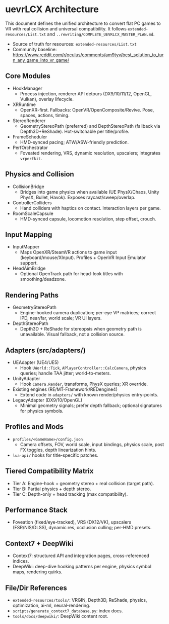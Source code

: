 # uevrLCX Architecture

This document defines the unified architecture to convert flat PC games to VR with real collision and universal compatibility. It follows `extended-resources/List.txt` and `..rewriting/COMPLETE_UEVRLCX_MASTER_PLAN.md`.

- Source of truth for resources: `extended-resources/List.txt`
- Community baseline: https://www.reddit.com/r/oculus/comments/am9tyv/best_solution_to_turn_any_game_into_vr_game/

## Core Modules

- HookManager
  - Process injection, renderer API detours (DX9/10/11/12, OpenGL, Vulkan), overlay lifecycle.
- XRRuntime
  - OpenXR-first. Fallbacks: OpenVR/OpenComposite/Revive. Pose, spaces, actions, timing.
- StereoRenderer
  - GeometryStereoPath (preferred) and DepthStereoPath (fallback via Depth3D+ReShade). Hot-switchable per title/profile.
- FrameScheduler
  - HMD-synced pacing; ATW/ASW-friendly prediction.
- PerfOrchestrator
  - Foveated rendering, VRS, dynamic resolution, upscalers; integrates `vrperfkit`.

## Physics and Collision

- CollisionBridge
  - Bridges into game physics when available (UE PhysX/Chaos, Unity PhysX, Bullet, Havok). Exposes raycast/sweep/overlap.
- ControllerColliders
  - Hand colliders with haptics on contact. Interaction layers per game.
- RoomScaleCapsule
  - HMD-synced capsule, locomotion resolution, step offset, crouch.

## Input Mapping

- InputMapper
  - Maps OpenXR/SteamVR actions to game input (keyboard/mouse/XInput). Profiles + OpenVR Input Emulator support.
- HeadAimBridge
  - Optional OpenTrack path for head-look titles with smoothing/deadzone.

## Rendering Paths

- GeometryStereoPath
  - Engine-hooked camera duplication; per-eye VP matrices; correct IPD, near/far, world scale; VR UI layers.
- DepthStereoPath
  - Depth3D + ReShade for stereopsis when geometry path is unavailable. Visual fallback, not a collision source.

## Adapters (src/adapters/)

- UEAdapter (UE4/UE5)
  - Hook `UWorld::Tick`, `APlayerController::CalcCamera`, physics queries; handle TAA jitter; world-to-meters.
- UnityAdapter
  - Hook `Camera.Render`, transforms, PhysX queries; XR override.
- Existing engines (RE/MT-Framework/REDengine4)
  - Extend code in `adapters/` with known render/physics entry-points.
- LegacyAdapter (DX9/10/OpenGL)
  - Minimal geometry signals; prefer depth fallback; optional signatures for physics symbols.

## Profiles and Mods

- `profiles/<GameName>/config.json`
  - Camera offsets, FOV, world scale, input bindings, physics scale, post FX toggles, depth linearization hints.
- `lua-api/` hooks for title-specific patches.

## Tiered Compatibility Matrix

- Tier A: Engine-hook + geometry stereo + real collision (target path).
- Tier B: Partial physics + depth stereo.
- Tier C: Depth-only + head tracking (max compatibility).

## Performance Stack

- Foveation (fixed/eye-tracked), VRS (DX12/VK), upscalers (FSR/NIS/DLSS), dynamic res, occlusion culling; per-HMD presets.

## Context7 + DeepWiki

- Context7: structured API and integration pages, cross-referenced indices.
- DeepWiki: deep-dive hooking patterns per engine, physics symbol maps, rendering quirks.

## File/Dir References

- `extended-resources/tools/`: VRGIN, Depth3D, ReShade, physics, optimization, ai-ml, neural-rendering.
- `scripts/generate_context7_database.py`: index docs.
- `tools/docs/deepwiki/`: DeepWiki content root.
